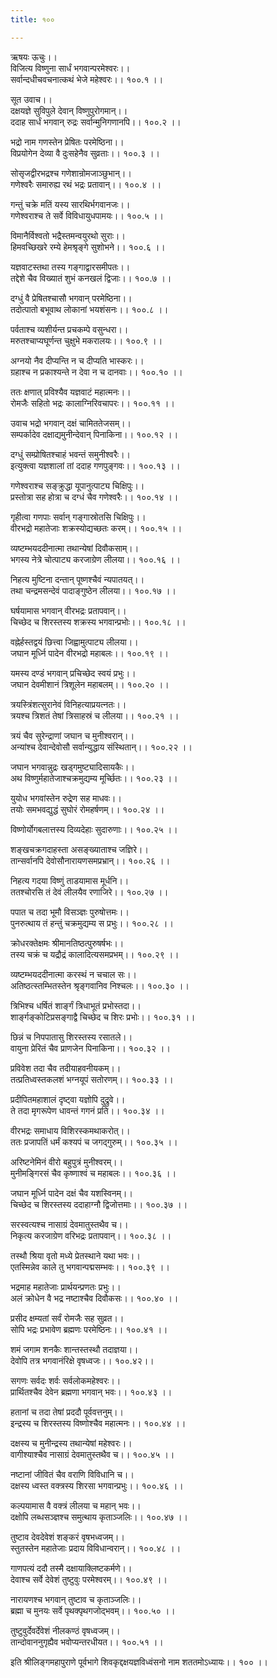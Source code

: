```yaml
---
title: १००

---
```

ऋषयः ऊचुः।।  
विजित्य विष्णुना सार्धं भगवान्परमेश्वरः।।  
सर्वान्दधीचवचनात्कथं भेजे महेश्वरः।। १००.१ ।।  
  
सूत उवाच।।  
दक्षयज्ञे सुविपुले देवान् विष्णुपुरोगमान्।।  
ददाह सार्धं भगवान् रुद्रः सर्वान्मुनिगणानपि।। १००.२ ।।  
  
भद्रो नाम गणस्तेन प्रेषितः परमेष्ठिना।।  
विप्रयोगेन देव्या वै दुःसहेनैव सुव्रताः।। १००.३ ।।  
  
सोसृजद्वीरभद्रश्च गणेशान्रोमजाञ्छुभान्।।  
गणेश्वरैः समारुह्य रथं भद्रः प्रतावान्।। १००.४ ।।  
  
गन्तुं चक्रे मतिं यस्य सारथिर्भगवानजः।।  
गणेश्वराश्च ते सर्वे विविधायुधपामयः।। १००.५ ।।  
  
विमानैर्विश्वतो भद्रैस्तमन्वयुरथो सुराः।।  
हिमवच्छिखरे रम्ये हेमश्रृङ्गे सुशोभने।। १००.६ ।।  
  
यज्ञवाटस्तथा तस्य गङ्गाद्वारसमीपतः।।  
तद्देशे चैव विख्यातं शुभं कनखलं द्विजाः।। १००.७ ।।  
  
दग्धुं वै प्रेषितश्चासौ भगवान् परमेष्ठिना।।  
तदोत्पातो बभूवाथ लोकानां भयशंसनः।। १००.८ ।।  
  
पर्वताश्च व्यशीर्यन्त प्रचकम्पे वसुन्धरा।।  
मरुतश्चाप्यघूर्णन्त चुक्षुभे मकरालयः।। १००.९ ।।  
  
अग्नयो नैव दीप्यन्ति न च दीप्यति भास्करः।।  
ग्रहाश्च न प्रकाश्यन्ते न देवा न च दानवाः।। १००.१० ।।  
  
ततः क्षणात् प्रविश्यैव यज्ञवाटं महात्मनः।।  
रोमजैः सहितो भद्रः कालाग्निरिवचापरः।। १००.११ ।।  
  
उवाच भद्रो भगवान् दक्षं चामिततेजसम्।।  
सम्पर्कादेव दक्षाद्यमुनीन्देवान् पिनाकिना।। १००.१२ ।।  
  
दग्धुं सम्प्रोषितश्चाहं भवन्तं समुनीश्वरैः।।  
इत्युक्त्वा यज्ञशालां तां ददाह गणपुङ्गवः।। १००.१३ ।।  
  
गणेश्वराश्च सङ्क्रुद्धा यूपानुत्पाट्य चिक्षिपुः।।  
प्रस्तोत्रा सह होत्रा च दग्धं चैव गणेश्वरैः।। १००.१४ ।।  
  
गृहीत्वा गणपाः सर्वान् गङ्गास्रोतसि चिक्षिपुः।।  
वीरभद्रो महातेजाः शक्रस्योद्यच्छतः करम्।। १००.१५ ।।  
  
व्यष्टम्भयददीनात्मा तथान्येषां दिवौकसाम्।।  
भगस्य नेत्रे चोत्पाट्य करजाग्रेण लीलया।। १००.१६ ।।  
  
निहत्य मुष्टिना दन्तान् पूष्णश्चैवं न्यपातयत्।।  
तथा चन्द्रमसन्देवं पादाङ्गुष्ठेन लीलया।। १००.१७ ।।  
  
घर्षयामास भगवान् वीरभद्रः प्रतापवान्।।  
चिच्छेद च शिरस्तस्य शक्रस्य भगवान्प्रभोः।। १००.१८ ।।  
  
वह्नेर्हस्तद्वयं छित्त्वा जिह्वामुत्पाट्य लीलया।।  
जघान मूर्ध्नि पादेन वीरभद्रो महाबलः।। १००.१९ ।।  
  
यमस्य दण्डं भगवान् प्रचिच्छेद स्वयं प्रभुः।।  
जघान देवमीशानं त्रिशूलेन महाबलम्।। १००.२० ।।  
  
त्रयस्त्रिंशत्सुरानेवं विनिहत्याप्रयत्नतः।।  
त्रयश्च त्रिशतं तेषां त्रिसाहस्रं च लीलया।। १००.२१ ।।  
  
त्रयं चैव सुरेन्द्राणां जघान च मुनीश्वरान्।।  
अन्यांश्च देवान्देवोसौ सर्वान्युद्धाय संस्थितान्।। १००.२२ ।।  
  
जघान भगवान्नुद्रः खड्गमुष्ट्यादिसायकैः।।  
अथ विष्णुर्महातेजाश्चक्रमुद्यम्य मूर्च्छितः।। १००.२३ ।।  
  
युयोध भगवांस्तेन रुद्रेण सह माधवः।।  
तयोः समभवद्युद्धं सुघोरं रोमहर्षणम्।। १००.२४ ।।  
  
विष्णोर्योगबलात्तस्य दिव्यदेहाः सुदारुणाः।। १००.२५ ।।  
  
शङ्खचक्रगदाहस्ता असङ्ख्याताश्च जज्ञिरे।।  
तान्सर्वानपि देवोसौनारायणसमप्रभ्रान्।। १००.२६ ।।  
  
निहत्य गदया विष्णुं ताडयामास मूर्धनि।।  
ततश्चोरसि तं देवं लीलयैव रणाजिरे।। १००.२७ ।।  
  
पपात च तदा भूमौ विसञ्ज्ञः पुरुषोत्तमः।।  
पुनरुत्थाय तं हन्तुं चक्रमुद्यम्य स प्रभुः।। १००.२८ ।।  
  
क्रोधरक्तेक्षमः श्रीमानतिष्ठत्पुरुषर्षभः।।  
तस्य चक्रं च यद्रौद्रं कालादित्यसमप्रभम्।। १००.२९ ।।  
  
व्यष्टम्भयददीनात्मा करस्थं न चचाल सः।।  
अतिष्ठत्स्तम्भितस्तेन श्रृङ्गवानिव निश्चलः।। १००.३० ।।  
  
त्रिभिश्च धर्षितं शार्ङ्गं त्रिधाभूतं प्रभोस्तदा।।  
शार्ङ्गङ्कोटिप्रसङ्गाद्वै चिच्छेद च शिरः प्रभोः।। १००.३१ ।।  
  
छिन्नं च निपपातासु शिरस्तस्य रसातले।।  
वायुना प्रेरितं चैव प्राणजेन पिनाकिना।। १००.३२ ।।  
  
प्रविवेश तदा चैव तदीयाहवनीयकम्।।  
तत्प्रतिध्वस्तकलशं भग्नयूपं सतोरणम्।। १००.३३ ।।  
  
प्रदीपितमहाशालं दृष्ट्वा यज्ञोपि दुद्रुवे।।  
ते तदा मृगरूपेण धावन्तं गगनं प्रति।। १००.३४ ।।  
  
वीरभद्रः समाधाय विशिरस्कमथाकरोत्।।  
ततः प्रजापतिं धर्मं कश्यपं च जगद्गुरुम्।। १००.३५ ।।  
  
अरिष्टनेमिनं वीरो बहुपुत्रं मुनीश्वरम्।।  
मुनीमङ्गिरसं चैव कृष्णाश्वं च महाबलः।। १००.३६ ।।  
  
जघान मूर्ध्नि पादेन दक्षं चैव यशस्विनम्।।  
चिच्छेद च शिरस्तस्य ददाहाग्नौ द्विजोत्तमाः।। १००.३७ ।।  
  
सरस्वत्यश्च नासाग्रं देवमातुस्तथैव च।।  
निकृत्य करजाग्रेण वरिभद्रः प्रतापवान्।। १००.३८ ।।  
  
तस्थौ श्रिया वृतो मध्ये प्रेतस्थाने यथा भवः।।  
एतस्मिन्नेव काले तु भगवान्पद्मसम्भवः।। १००.३९ ।।  
  
भद्रमाह महातेजाः प्रार्थयन्प्रणतः प्रभुः।।  
अलं क्रोधेन वै भद्र नष्टाश्चैव दिवौकसः।। १००.४० ।।  
  
प्रसीद क्षम्यतां सर्वं रोमजैः सह सुव्रत।।  
सोपि भद्रः प्रभावेण ब्रह्मणः परमेष्ठिनः।। १००.४१ ।।  
  
शमं जगाम शनकैः शान्तस्तस्थौ तदाज्ञया।।  
देवोपि तत्र भगवानंरिक्षे वृषध्वजः।। १००.४२।।  
  
सगणः सर्वदः शर्वः सर्वलोकमहेश्वरः।।  
प्रार्थितश्चैव देवेन ब्रह्मणा भगवान् भवः।। १००.४३ ।।  
  
हतानां च तदा तेषां प्रददौ पूर्ववत्तनुम्।।  
इन्द्रस्य च शिरस्तस्य विष्णोश्चैव महात्मनः।। १००.४४ ।।  
  
दक्षस्य च मुनीन्द्रस्य तथान्येषां महेश्वरः।।  
वागीश्याश्चैव नासाग्रं देवमातुस्तथैव च।। १००.४५ ।।  
  
नष्टानां जीवितं चैव वराणि विविधानि च।।  
दक्षस्य ध्वस्त वक्त्रस्य शिरसा भगवान्प्रभुः।। १००.४६ ।।  
  
कल्पयामास वै वक्त्रं लीलया च महान् भवः।।  
दक्षोपि लब्धसञ्ज्ञश्च समुत्थाय कृताञ्जलिः।। १००.४७ ।।  
  
तुष्टाव देवदेवेशं शङ्करं वृषभध्वजम्।।  
स्तुतस्तेन महातेजाः प्रदाय विविधान्वरान्।। १००.४८ ।।  
  
गाणपत्यं ददौ तस्मै दक्षायाक्लिष्टकर्मणे।।  
देवाश्च सर्वे देवेशं तुष्टुवुः परमेश्वरम्।। १००.४९ ।।  
  
नारायणश्च भगवान् तुष्टाव च कृताञ्जलिः।।  
ब्रह्मा च मुनयः सर्वे पृथक्पृथगजोद्भवम्।। १००.५० ।।  
  
तुष्टुवुर्देवर्देवेशं नीलकण्ठं वृषध्वजम्।।  
तान्दोवाननुगृह्यैव भवोप्यन्तरधीयत।। १००.५१ ।।  
  
इति श्रीलिङ्गमहापुराणे पूर्वभागे शिवकृद्दक्षयज्ञविध्वंसनो नाम शततमोऽध्यायः।। १०० ।।